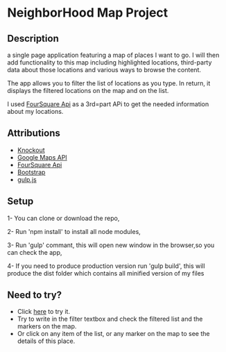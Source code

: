 NeighborHood Map Project
=========================

## Description

a single page application featuring a map of places I want to go. I will then add functionality to this map including highlighted locations, third-party data about those locations and various ways to browse the content.

The app allows you to filter the list of locations as you type. In return, it displays the filtered locations on the map and on the list.

I used [FourSquare Api](https://developer.foursquare.com/) as a 3rd=part APi to get the needed information about my locations.


## Attributions
 
 * [Knockout](http://knockoutjs.com/)
 * [Google Maps API](https://developers.google.com/maps/)
 * [FourSquare Api](https://developer.foursquare.com/)
 * [Bootstrap](https://getbootstrap.com/)
 * [gulp.js](https://gulpjs.com)
 

## Setup

 1- You can clone or download the repo,

 2- Run 'npm install' to install all node modules,

 3- Run  'gulp' commant, this will open new window in the browser,so you can check the app,
 
 4- If you need to produce production version run 'gulp build', this will produce the dist folder which contains all minified version of my files


## Need to try?

 * Click [here](https://naglaarafa.github.io/Neighborhood-Map-project/) to try it.
 * Try to write in the filter textbox and check the filtered list and the markers on the map.
 * Or click on any item of the list, or any marker on the map to see the details of this place.
